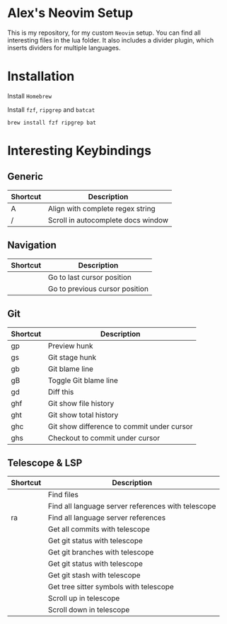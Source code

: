 # Alex's Neovim Setup

This is my repository, for my custom `Neovim` setup. You can find all interesting files in the
lua folder. It also includes a divider plugin, which inserts dividers for multiple languages.

# Installation

Install `Homebrew`

Install `fzf`, `ripgrep` and `batcat`

    brew install fzf ripgrep bat

# Interesting Keybindings

## Generic

| Shortcut          | Description                                                                  |
|-------------------|------------------------------------------------------------------------------|
| <leader>A         | Align with complete regex string                                             |
| <C-u>/<C-d>       | Scroll in autocomplete docs window                                           |

## Navigation

| Shortcut          | Description                                                                  |
|-------------------|------------------------------------------------------------------------------|
| <C-i>             | Go to last cursor position                                                   |
| <C-o>             | Go to previous cursor position                                               |

## Git

| Shortcut          | Description                                                                  |
|-------------------|------------------------------------------------------------------------------|
| <leader>gp        | Preview hunk                                                                 |
| <leader>gs        | Git stage hunk                                                               |
| <leader>gb        | Git blame line                                                               |
| <leader>gB        | Toggle Git blame line                                                        |
| <leader>gd        | Diff this                                                                    |
| <leader>ghf       | Git show file history                                                        |
| <leader>ght       | Git show total history                                                       |
| <leader>ghc       | Git show difference to commit under cursor                                   |
| <leader>ghs       | Checkout to commit under cursor                                              |

## Telescope & LSP

| Shortcut          | Description                                                                  |
|-------------------|------------------------------------------------------------------------------|
| <C-f>             | Find files                                                                   |
| <C-l>             | Find all language server references with telescope                           |
| <leader>ra        | Find all language server references                                          |
| <leader><C-g>     | Get all commits with telescope                                               |
| <leader><C-s>     | Get git status with telescope                                                |
| <leader><C-b>     | Get git branches with telescope                                              |
| <leader><C-s>     | Get git status with telescope                                                |
| <leader><C-S>     | Get git stash with telescope                                                 |
| <leader><C-t>     | Get tree sitter symbols with telescope                                       |
| <C-u>             | Scroll up in telescope                                                       |
| <C-d>             | Scroll down in telescope                                                     |
